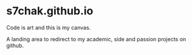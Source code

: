 # s7chak.github.io

Code is art and this is my canvas.

A landing area to redirect to my academic, side and passion projects on github.